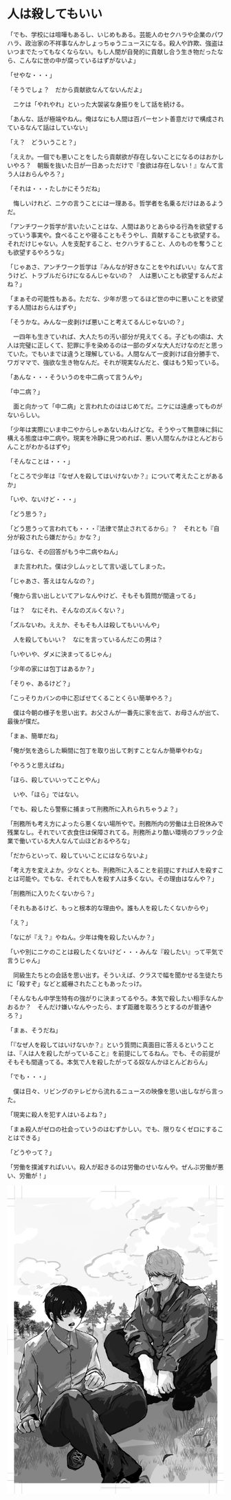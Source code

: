 # 人は殺してもいい

「でも、学校には喧嘩もあるし、いじめもある。芸能人のセクハラや企業のパワハラ、政治家の不祥事なんかしょっちゅうニュースになる。殺人や詐欺、強盗はいつまでたってもなくならない。もし人間が自発的に貢献し合う生き物だったなら、こんなに世の中が腐っているはずがないよ」

「せやな・・・」

「そうでしょ？　だから貢献欲なんてないんだよ」

　ニケは「やれやれ」といった大袈裟な身振りをして話を続ける。

「あんな、話が極端やねん。俺はなにも人間は百パーセント善意だけで構成されているなんて話はしていない」

「え？　どういうこと？」

「ええか。一個でも悪いことをしたら貢献欲が存在しないことになるのはおかしいやろ？　朝飯を抜いた日が一日あっただけで『食欲は存在しない！』なんて言う人はおらんやろ？」

「それは・・・たしかにそうだね」

　悔しいけれど、ニケの言うことには一理ある。哲学者を名乗るだけはあるようだ。

「アンチワーク哲学が言いたいことはな、人間はありとあらゆる行為を欲望するっていう事実や。食べることや寝ることもそうやし、貢献することも欲望する。それだけじゃない。人を支配すること、セクハラすること、人のものを奪うことも欲望するやろうな」

「じゃあさ、アンチワーク哲学は『みんなが好きなことをやればいい』なんて言うけど、トラブルだらけになるんじゃないの？　人は悪いことも欲望するんだよね？」

「まぁその可能性もある。ただな、少年が思ってるほど世の中に悪いことを欲望する人間はおらんはずや」

「そうかな。みんな一皮剥けば悪いこと考えてるんじゃないの？」

　一四年も生きていれば、大人たちの汚い部分が見えてくる。子どもの頃は、大人は完璧に正しくて、犯罪に手を染めるのは一部のダメな大人だけなのだと思っていた。でもいまでは違うと理解している。人間なんて一皮剥けば自分勝手で、ワガママで、強欲な生き物なんだ。それが現実なんだと、僕はもう知っている。

「あんな・・・そういうのを中二病って言うんや」

「中二病？」

　面と向かって「中二病」と言われたのははじめてだ。ニケには遠慮ってものがないらしい。　

「少年は実際にいま中二やからしゃあないねんけどな。そうやって無意味に斜に構える態度は中二病や。現実を冷静に見つめれば、悪い人間なんかほとんどおらんことがわかるはずや」

「そんなことは・・・」

「ところで少年は『なぜ人を殺してはいけないか？』について考えたことがあるか」

「いや、ないけど・・・」

「どう思う？」

「どう思うって言われても・・・『法律で禁止されてるから』？　それとも『自分が殺されたら嫌だから』かな？」

「ほらな、その回答がもう中二病やねん」

　また言われた。僕は少しムッとして言い返してしまった。

「じゃあさ、答えはなんなの？」

「俺から言い出しといてアレなんやけど、そもそも質問が間違ってる」

「は？　なにそれ、そんなのズルくない？」

「ズルないわ。ええか、そもそも人は殺してもいいんや」

　人を殺してもいい？　なにを言っているんだこの男は？

「いやいや、ダメに決まってるじゃん」

「少年の家には包丁はあるか？」

「そりゃ、あるけど？」

「こっそりカバンの中に忍ばせてくることくらい簡単やろ？」

　僕は今朝の様子を思い出す。お父さんが一番先に家を出て、お母さんが出て、最後が僕だ。

「まぁ、簡単だね」

「俺が気を逸らした瞬間に包丁を取り出して刺すことなんか簡単やわな」

「やろうと思えばね」

「ほら、殺していいってことやん」

　いや、「ほら」ではない。

「でも、殺したら警察に捕まって刑務所に入れられちゃうよ？」

「刑務所も考え方によったら悪くない場所やで。刑務所内の労働は土日祝休みで残業なし。それでいて衣食住は保障されてる。刑務所より酷い環境のブラック企業で働いている大人なんて山ほどおるやろな」

「だからといって、殺していいことにはならないよ」

「考え方を変えよか。少なくとも、刑務所に入ることを前提にすれば人を殺すことは可能や。でもな、それでも人を殺す人は多くない。その理由はなんや？」

「刑務所に入りたくないから？」

「それもあるけど、もっと根本的な理由や。誰も人を殺したくないからや」

「え？」

「なにが『え？』やねん。少年は俺を殺したいんか？」

「いや別にニケのことは殺したくないけど・・・みんな『殺したい』って平気で言うじゃん」

　同級生たちとの会話を思い出す。そういえば、クラスで幅を聞かせる生徒たちに「殺すぞ」などと威嚇されたこともあったっけ。

「そんなもん中学生特有の強がりに決まってるやろ。本気で殺したい相手なんかおるか？　そんだけ嫌いなんやったら、まず距離を取ろうとするのが普通やろ？」

「まぁ、そうだね」

「『なぜ人を殺してはいけないか？』という質問に真面目に答えるということは、『人は人を殺したがっていること』を前提にしてるねん。でも、その前提がそもそも間違ってる。本気で人を殺したがってる奴なんかほとんどおらん」

「でも・・・」

　僕は日々、リビングのテレビから流れるニュースの映像を思い出しながら言った。

「現実に殺人を犯す人はいるよね？」

「まぁ殺人がゼロの社会っていうのはむずかしい。でも、限りなくゼロにすることはできる」

「どうやって？」

「労働を撲滅すればいい。殺人が起きるのは労働のせいなんや。ぜんぶ労働が悪い、労働が！」

<img src="https://raw.githubusercontent.com/kuromedayo/matomo-library/refs/heads/main/images/14anti-c1.jpg">
